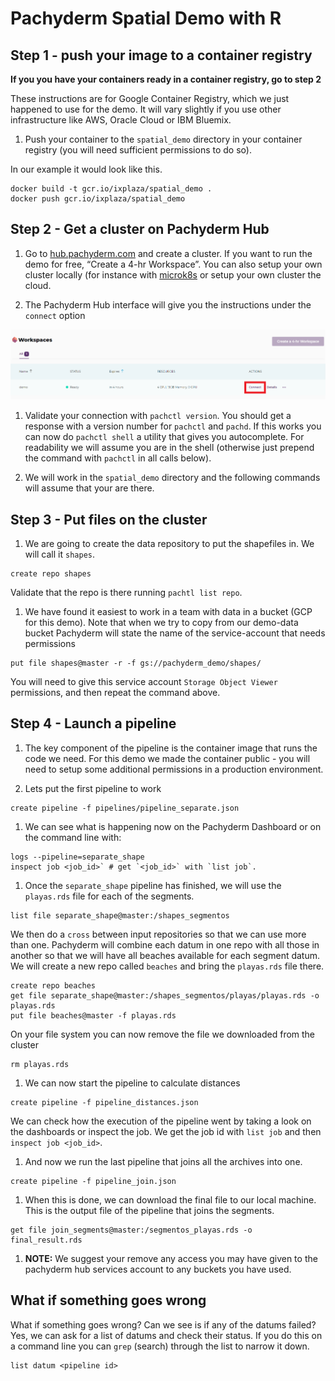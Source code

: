 # Pachyderm Spatial Demo with R

## Step 1 - push your image to a container registry

**If you you have your containers ready in a container registry, go to
step 2**

These instructions are for Google Container Registry, which we just
happened to use for the demo. It will vary slightly if you use other
infrastructure like AWS, Oracle Cloud or IBM Bluemix.

1.  Push your container to the `spatial_demo` directory in your
    container registry (you will need sufficient permissions to do so).

In our example it would look like this.

    docker build -t gcr.io/ixplaza/spatial_demo .
    docker push gcr.io/ixplaza/spatial_demo

## Step 2 - Get a cluster on Pachyderm Hub

1.  Go to [hub.pachyderm.com](https://hub.pachyderm.com) and create a
    cluster. If you want to run the demo for free, “Create a 4-hr
    Workspace”. You can also setup your own cluster locally (for
    instance with [microk8s](https://microk8s.com) or setup your own
    cluster the cloud.

2.  The Pachyderm Hub interface will give you the instructions under the
    `connect` option

![](img/connect_pachhub.png)

1.  Validate your connection with `pachctl version`. You should get a
    response with a version number for `pachctl` and `pachd`. If this
    works you can now do `pachctl shell` a utility that gives you
    autocomplete. For readability we will assume you are in the shell
    (otherwise just prepend the command with `pachctl` in all calls
    below).

2.  We will work in the `spatial_demo` directory and the following
    commands will assume that your are there.

## Step 3 - Put files on the cluster

1.  We are going to create the data repository to put the shapefiles in.
    We will call it `shapes`.

<!-- -->

    create repo shapes

Validate that the repo is there running `pachtl list repo`.

1.  We have found it easiest to work in a team with data in a bucket
    (GCP for this demo). Note that when we try to copy from our
    demo-data bucket Pachyderm will state the name of the
    service-account that needs permissions

<!-- -->

    put file shapes@master -r -f gs://pachyderm_demo/shapes/

You will need to give this service account `Storage Object Viewer`
permissions, and then repeat the command above.

## Step 4 - Launch a pipeline

1.  The key component of the pipeline is the container image that runs
    the code we need. For this demo we made the container public - you
    will need to setup some additional permissions in a production
    environment.

2.  Lets put the first pipeline to work

<!-- -->

    create pipeline -f pipelines/pipeline_separate.json

1.  We can see what is happening now on the Pachyderm Dashboard or on
    the command line with:

<!-- -->

    logs --pipeline=separate_shape
    inspect job <job_id>` # get `<job_id>` with `list job`.

1.  Once the `separate_shape` pipeline has finished, we will use the
    `playas.rds` file for each of the segments.

<!-- -->

    list file separate_shape@master:/shapes_segmentos

We then do a `cross` between input repositories so that we can use more
than one. Pachyderm will combine each datum in one repo with all those
in another so that we will have all beaches available for each segment
datum. We will create a new repo called `beaches` and bring the
`playas.rds` file there.

    create repo beaches
    get file separate_shape@master:/shapes_segmentos/playas/playas.rds -o playas.rds
    put file beaches@master -f playas.rds

On your file system you can now remove the file we downloaded from the
cluster

    rm playas.rds

1.  We can now start the pipeline to calculate distances

<!-- -->

    create pipeline -f pipeline_distances.json

We can check how the execution of the pipeline went by taking a look on
the dashboards or inspect the job. We get the job id with `list job` and
then `inspect job <job_id>`.

1.  And now we run the last pipeline that joins all the archives into
    one.

<!-- -->

    create pipeline -f pipeline_join.json

1.  When this is done, we can download the final file to our local
    machine. This is the output file of the pipeline that joins the
    segments.

<!-- -->

    get file join_segments@master:/segmentos_playas.rds -o final_result.rds

1.  **NOTE:** We suggest your remove any access you may have given to
    the pachyderm hub services account to any buckets you have used.

## What if something goes wrong

What if something goes wrong? Can we see is if any of the datums failed?
Yes, we can ask for a list of datums and check their status. If you do
this on a command line you can `grep` (search) through the list to
narrow it down.

    list datum <pipeline id>
